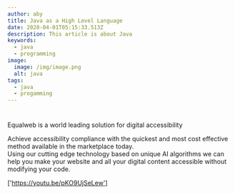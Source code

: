 ```yaml
---
author: aby
title: Java as a High Level Language
date: 2020-04-01T05:15:33.513Z
description: This article is about Java
keywords:
  - java
  - programming
image:
  image: /img/image.png
  alt: java
tags:
  - java
  - progamming
---
```

# 
Equalweb is a world leading solution for digital accessibility

Achieve accessibility compliance with the quickest and most cost effective method available in the marketplace today.\
Using our cutting edge technology based on unique AI algorithms we can help you make your website and all your digital content accessible without modifying your code.

['https://youtu.be/pKO9UjSeLew']

